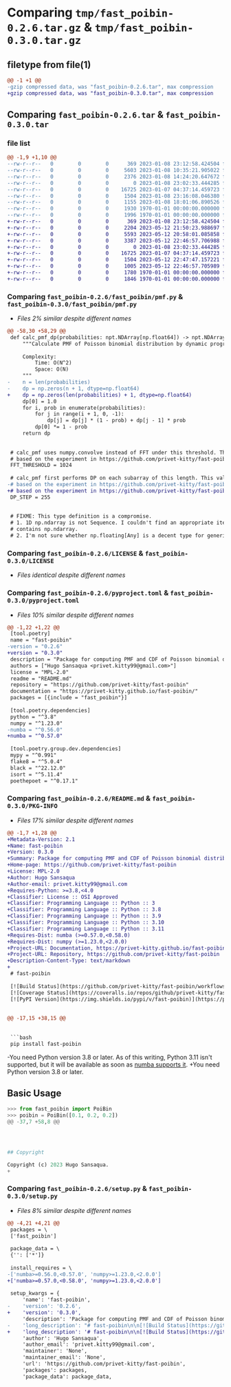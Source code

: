# Comparing `tmp/fast_poibin-0.2.6.tar.gz` & `tmp/fast_poibin-0.3.0.tar.gz`

## filetype from file(1)

```diff
@@ -1 +1 @@
-gzip compressed data, was "fast_poibin-0.2.6.tar", max compression
+gzip compressed data, was "fast_poibin-0.3.0.tar", max compression
```

## Comparing `fast_poibin-0.2.6.tar` & `fast_poibin-0.3.0.tar`

### file list

```diff
@@ -1,9 +1,10 @@
--rw-r--r--   0        0        0      369 2023-01-08 23:12:58.424504 fast_poibin-0.2.6/fast_poibin/__init__.py
--rw-r--r--   0        0        0     5603 2023-01-08 10:35:21.905022 fast_poibin-0.2.6/fast_poibin/pmf.py
--rw-r--r--   0        0        0     2376 2023-01-08 14:24:20.647672 fast_poibin-0.2.6/fast_poibin/poibin.py
--rw-r--r--   0        0        0        0 2023-01-08 23:02:33.444285 fast_poibin-0.2.6/fast_poibin/py.typed
--rw-r--r--   0        0        0    16725 2023-01-07 04:37:14.459723 fast_poibin-0.2.6/LICENSE
--rw-r--r--   0        0        0     1504 2023-01-08 23:16:08.046380 fast_poibin-0.2.6/pyproject.toml
--rw-r--r--   0        0        0     1155 2023-01-08 18:01:06.890526 fast_poibin-0.2.6/README.md
--rw-r--r--   0        0        0     1930 1970-01-01 00:00:00.000000 fast_poibin-0.2.6/setup.py
--rw-r--r--   0        0        0     1996 1970-01-01 00:00:00.000000 fast_poibin-0.2.6/PKG-INFO
+-rw-r--r--   0        0        0      369 2023-01-08 23:12:58.424504 fast_poibin-0.3.0/fast_poibin/__init__.py
+-rw-r--r--   0        0        0     2204 2023-05-12 21:50:23.988697 fast_poibin-0.3.0/fast_poibin/check_accuracy.py
+-rw-r--r--   0        0        0     5593 2023-05-12 20:58:01.085858 fast_poibin-0.3.0/fast_poibin/pmf.py
+-rw-r--r--   0        0        0     3387 2023-05-12 22:46:57.706988 fast_poibin-0.3.0/fast_poibin/poibin.py
+-rw-r--r--   0        0        0        0 2023-01-08 23:02:33.444285 fast_poibin-0.3.0/fast_poibin/py.typed
+-rw-r--r--   0        0        0    16725 2023-01-07 04:37:14.459723 fast_poibin-0.3.0/LICENSE
+-rw-r--r--   0        0        0     1504 2023-05-12 22:47:47.157221 fast_poibin-0.3.0/pyproject.toml
+-rw-r--r--   0        0        0     1005 2023-05-12 22:46:57.705989 fast_poibin-0.3.0/README.md
+-rw-r--r--   0        0        0     1780 1970-01-01 00:00:00.000000 fast_poibin-0.3.0/setup.py
+-rw-r--r--   0        0        0     1846 1970-01-01 00:00:00.000000 fast_poibin-0.3.0/PKG-INFO
```

### Comparing `fast_poibin-0.2.6/fast_poibin/pmf.py` & `fast_poibin-0.3.0/fast_poibin/pmf.py`

 * *Files 2% similar despite different names*

```diff
@@ -58,30 +58,29 @@
 def calc_pmf_dp(probabilities: npt.NDArray[np.float64]) -> npt.NDArray[np.float64]:
     """Calculate PMF of Poisson binomial distribution by dynamic programming.
 
     Complexity:
         Time: O(N^2)
         Space: O(N)
     """
-    n = len(probabilities)
-    dp = np.zeros(n + 1, dtype=np.float64)
+    dp = np.zeros(len(probabilities) + 1, dtype=np.float64)
     dp[0] = 1.0
     for i, prob in enumerate(probabilities):
         for j in range(i + 1, 0, -1):
             dp[j] = dp[j] * (1 - prob) + dp[j - 1] * prob
         dp[0] *= 1 - prob
     return dp
 
 
 # calc_pmf uses numpy.convolve instead of FFT under this threshold. This value was decided
 # based on the experiment in https://github.com/privet-kitty/fast-poibin/issues/1.
 FFT_THRESHOLD = 1024
 
 # calc_pmf first performs DP on each subarray of this length. This value was decided
-# based on the experiment in https://github.com/privet-kitty/fast-poibin/issues/3
+# based on the experiment in https://github.com/privet-kitty/fast-poibin/issues/5
 DP_STEP = 255
 
 
 # FIXME: This type definition is a compromise.
 # 1. 1D np.ndarray is not Sequence. I couldn't find an appropriate iterable type that
 # contains np.ndarray.
 # 2. I'm not sure whether np.floating[Any] is a decent type for generic float.
```

### Comparing `fast_poibin-0.2.6/LICENSE` & `fast_poibin-0.3.0/LICENSE`

 * *Files identical despite different names*

### Comparing `fast_poibin-0.2.6/pyproject.toml` & `fast_poibin-0.3.0/pyproject.toml`

 * *Files 10% similar despite different names*

```diff
@@ -1,22 +1,22 @@
 [tool.poetry]
 name = "fast-poibin"
-version = "0.2.6"
+version = "0.3.0"
 description = "Package for computing PMF and CDF of Poisson binomial distribution."
 authors = ["Hugo Sansaqua <privet.kitty99@gmail.com>"]
 license = "MPL-2.0"
 readme = "README.md"
 repository = "https://github.com/privet-kitty/fast-poibin"
 documentation = "https://privet-kitty.github.io/fast-poibin/"
 packages = [{include = "fast_poibin"}]
 
 [tool.poetry.dependencies]
 python = "^3.8"
 numpy = "^1.23.0"
-numba = "^0.56.0"
+numba = "^0.57.0"
 
 [tool.poetry.group.dev.dependencies]
 mypy = "^0.991"
 flake8 = "^5.0.4"
 black = "^22.12.0"
 isort = "^5.11.4"
 poethepoet = "^0.17.1"
```

### Comparing `fast_poibin-0.2.6/README.md` & `fast_poibin-0.3.0/PKG-INFO`

 * *Files 17% similar despite different names*

```diff
@@ -1,7 +1,28 @@
+Metadata-Version: 2.1
+Name: fast-poibin
+Version: 0.3.0
+Summary: Package for computing PMF and CDF of Poisson binomial distribution.
+Home-page: https://github.com/privet-kitty/fast-poibin
+License: MPL-2.0
+Author: Hugo Sansaqua
+Author-email: privet.kitty99@gmail.com
+Requires-Python: >=3.8,<4.0
+Classifier: License :: OSI Approved
+Classifier: Programming Language :: Python :: 3
+Classifier: Programming Language :: Python :: 3.8
+Classifier: Programming Language :: Python :: 3.9
+Classifier: Programming Language :: Python :: 3.10
+Classifier: Programming Language :: Python :: 3.11
+Requires-Dist: numba (>=0.57.0,<0.58.0)
+Requires-Dist: numpy (>=1.23.0,<2.0.0)
+Project-URL: Documentation, https://privet-kitty.github.io/fast-poibin/
+Project-URL: Repository, https://github.com/privet-kitty/fast-poibin
+Description-Content-Type: text/markdown
+
 # fast-poibin
 
 [![Build Status](https://github.com/privet-kitty/fast-poibin/workflows/CI/badge.svg)](https://github.com/privet-kitty/fast-poibin/actions)
 [![Coverage Status](https://coveralls.io/repos/github/privet-kitty/fast-poibin/badge.svg?branch=main)](https://coveralls.io/github/privet-kitty/fast-poibin?branch=main)
 [![PyPI Version](https://img.shields.io/pypi/v/fast-poibin)](https://pypi.org/project/fast-poibin/)
 
 
@@ -17,15 +38,15 @@
 
 
 ```bash
 pip install fast-poibin
 ```
 
 
-You need Python version 3.8 or later. As of this writing, Python 3.11 isn't supported, but it will be available as soon as [numba supports it](https://github.com/numba/numba/issues/8304).
+You need Python version 3.8 or later.
 
 ## Basic Usage
 
 
 ```python
 >>> from fast_poibin import PoiBin
 >>> poibin = PoiBin([0.1, 0.2, 0.2])
@@ -37,7 +58,8 @@
 
 
 
 
 ## Copyright
 
 Copyright (c) 2023 Hugo Sansaqua.
+
```

### Comparing `fast_poibin-0.2.6/setup.py` & `fast_poibin-0.3.0/setup.py`

 * *Files 8% similar despite different names*

```diff
@@ -4,21 +4,21 @@
 packages = \
 ['fast_poibin']
 
 package_data = \
 {'': ['*']}
 
 install_requires = \
-['numba>=0.56.0,<0.57.0', 'numpy>=1.23.0,<2.0.0']
+['numba>=0.57.0,<0.58.0', 'numpy>=1.23.0,<2.0.0']
 
 setup_kwargs = {
     'name': 'fast-poibin',
-    'version': '0.2.6',
+    'version': '0.3.0',
     'description': 'Package for computing PMF and CDF of Poisson binomial distribution.',
-    'long_description': "# fast-poibin\n\n[![Build Status](https://github.com/privet-kitty/fast-poibin/workflows/CI/badge.svg)](https://github.com/privet-kitty/fast-poibin/actions)\n[![Coverage Status](https://coveralls.io/repos/github/privet-kitty/fast-poibin/badge.svg?branch=main)](https://coveralls.io/github/privet-kitty/fast-poibin?branch=main)\n[![PyPI Version](https://img.shields.io/pypi/v/fast-poibin)](https://pypi.org/project/fast-poibin/)\n\n\nfast-poibin is a Python package for efficiently computing PMF or CDF of Poisson binomial distribution.\n\n\n- API Reference: https://privet-kitty.github.io/fast-poibin/\n- Repository: https://github.com/privet-kitty/fast-poibin/\n\n\n## Installation\n\n\n\n```bash\npip install fast-poibin\n```\n\n\nYou need Python version 3.8 or later. As of this writing, Python 3.11 isn't supported, but it will be available as soon as [numba supports it](https://github.com/numba/numba/issues/8304).\n\n## Basic Usage\n\n\n```python\n>>> from fast_poibin import PoiBin\n>>> poibin = PoiBin([0.1, 0.2, 0.2])\n>>> poibin.pmf\narray([0.576, 0.352, 0.068, 0.004])\n>>> poibin.cdf\narray([0.576, 0.928, 0.996, 1.   ])\n```\n\n\n\n\n## Copyright\n\nCopyright (c) 2023 Hugo Sansaqua.\n",
+    'long_description': '# fast-poibin\n\n[![Build Status](https://github.com/privet-kitty/fast-poibin/workflows/CI/badge.svg)](https://github.com/privet-kitty/fast-poibin/actions)\n[![Coverage Status](https://coveralls.io/repos/github/privet-kitty/fast-poibin/badge.svg?branch=main)](https://coveralls.io/github/privet-kitty/fast-poibin?branch=main)\n[![PyPI Version](https://img.shields.io/pypi/v/fast-poibin)](https://pypi.org/project/fast-poibin/)\n\n\nfast-poibin is a Python package for efficiently computing PMF or CDF of Poisson binomial distribution.\n\n\n- API Reference: https://privet-kitty.github.io/fast-poibin/\n- Repository: https://github.com/privet-kitty/fast-poibin/\n\n\n## Installation\n\n\n\n```bash\npip install fast-poibin\n```\n\n\nYou need Python version 3.8 or later.\n\n## Basic Usage\n\n\n```python\n>>> from fast_poibin import PoiBin\n>>> poibin = PoiBin([0.1, 0.2, 0.2])\n>>> poibin.pmf\narray([0.576, 0.352, 0.068, 0.004])\n>>> poibin.cdf\narray([0.576, 0.928, 0.996, 1.   ])\n```\n\n\n\n\n## Copyright\n\nCopyright (c) 2023 Hugo Sansaqua.\n',
     'author': 'Hugo Sansaqua',
     'author_email': 'privet.kitty99@gmail.com',
     'maintainer': 'None',
     'maintainer_email': 'None',
     'url': 'https://github.com/privet-kitty/fast-poibin',
     'packages': packages,
     'package_data': package_data,
```

